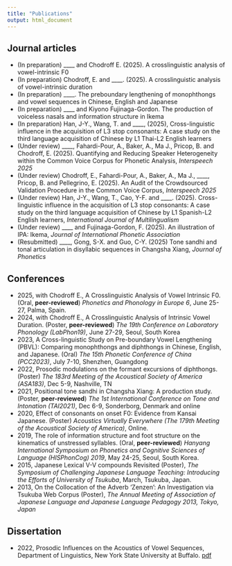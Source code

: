 ```yaml
---
title: "Publications"
output: html_document
---
```


## Journal articles

- (In preparation) \_\_\_\_ and Chodroff E. (2025). A crosslinguistic analysis of vowel-intrinsic F0
- (In preparation) Chodroff, E. and \_\_\_\_. (2025). A crosslinguistic analysis of vowel-intrinsic duration
- (In preparation) \_\_\_\_. The preboundary lengthening of monophthongs and vowel sequences in Chinese, English and Japanese
- (In preparation) \_\_\_\_ and Kiyono Fujinaga-Gordon. The production of voiceless nasals and information structure in Ikema
- (In preparation) Han, J-Y., Wang, T. and \_\_\_\_, (2025), Cross-linguistic influence in the acquisition of L3 stop consonants: A case study on the third language acquisition of Chinese by L1 Thai-L2 English learners
- (Under review) \_\_\_\_, Fahardi-Pour, A., Baker, A., Ma J., Pricop, B. and Chodroff, E. (2025). Quantifying and Reducing Speaker Heterogeneity within the Common Voice Corpus for Phonetic Analysis, *Interspeech 2025*
- (Under review) Chodroff, E., Fahardi-Pour, A., Baker, A., Ma J., \_\_\_\_, Pricop, B. and Pellegrino, E. (2025). An Audit of the Crowdsourced Validation Procedure in the Common Voice Corpus, *Interspeech 2025*
- (Under review) Han, J-Y., Wang, T., Cao, Y-F. and \_\_\_\_. (2025). Cross-linguistic influence in the acquisition of L3 stop consonants: A case study on the third language acquisition of Chinese by L1 Spanish-L2 English learners, *International Journal of Multilingualism*
- (Under review) \_\_\_\_ and Fujinaga-Gordon, F. (2025). An illustration of IPA: Ikema,
_Journal of International Phonetic Association_
- (Resubmitted) \_\_\_\_, Gong, S-X. and Guo, C-Y. (2025) Tone sandhi and tonal articulation in disyllabic sequences in Changsha Xiang, *Journal of Phonetics*

## Conferences

- 2025, with Chodroff E., A Crosslinguistic Analysis of Vowel Intrinsic F0. (Oral, **peer-reviewed**) *Phonetics and Phonology in Europe 6*, June 25-27, Palma, Spain.
- 2024, with Chodroff E., A Crosslinguistic Analysis of Intrinsic Vowel Duration. (Poster, **peer-reviewed**) *The 19th Conference on Laboratory Phonology (LabPhon19)*, June 27-29, Seoul, South Korea
- 2023, A Cross-linguistic Study on Pre-boundary Vowel Lengthening (PBVL): Comparing monophthongs and diphthongs in Chinese, English, and Japanese. (Oral) *The 15th Phonetic Conference of China (PCC2023)*, July 7-10, Shenzhen, Guangdong
- 2022, Prosodic modulations on the formant excursions of diphthongs. (Poster) *The 183rd Meeting of the Acoustical Society of America (ASA183)*, Dec 5-9, Nashville, TN
- 2021, Positional tone sandhi in Changsha Xiang: A production study. (Poster, **peer-reviewed**) *The 1st International Conference on Tone and Intonation (TAI2021)*, Dec 6-9, Sonderborg, Denmark and online
- 2020, Effect of consonants on onset F0: Evidence from Kansai Japanese. (Poster) *Acoustics Virtually Everywhere (The 179th Meeting of the Acoustical Society of America)*, Online.
- 2019, The role of information structure and foot structure on the kinematics of unstressed syllables. (Oral, **peer-reviewed**) *Hanyang International Symposium on Phonetics and Cognitive Sciences of Language (HISPhonCog) 2019*, May 24-25, Seoul, South Korea.
- 2015, Japanese Lexical V-V compounds Revisited (Poster), *The Symposium of Challenging Japanese Language Teaching: Introducing the Efforts of University of Tsukuba*, March, Tsukuba, Japan.
- 2013, On the Collocation of the Adverb ‘Zenzen’: An Investigation via Tsukuba Web Corpus (Poster), *The Annual Meeting of Association of Japanese Language and Japanese Language Pedagogy 2013, Tokyo, Japan*

## Dissertation

- 2022, Prosodic Influences on the Acoustics of Vowel Sequences, Department of Linguistics, New York State University at Buffalo. [pdf](/mz_dissertation.pdf)
